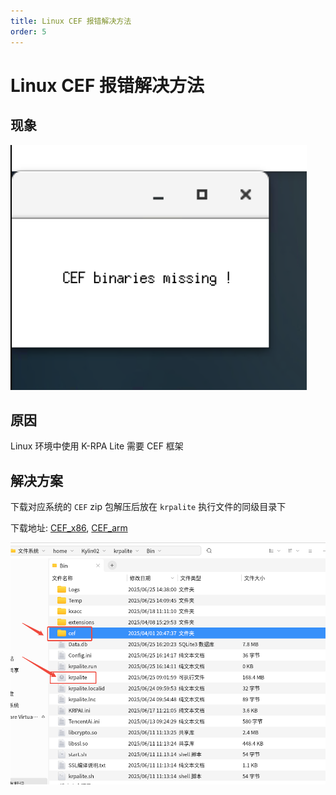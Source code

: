 ```yaml
---
title: Linux CEF 报错解决方法
order: 5
---
```


# Linux CEF 报错解决方法

## 现象

![cef 缺失](./assets/cef/image.png)

## 原因

Linux 环境中使用 K-RPA Lite 需要 CEF 框架

## 解决方案

下载对应系统的 `CEF` zip 包解压后放在 `krpalite` 执行文件的同级目录下

下载地址: [CEF_x86](https://www.kingsware.cn/krpalite/package/cef/cef_x86.zip), [CEF_arm](https://www.kingsware.cn/krpalite/package/cef/cef_arm.zip)

![cef 文件位置](./assets/cef/image2.png)
